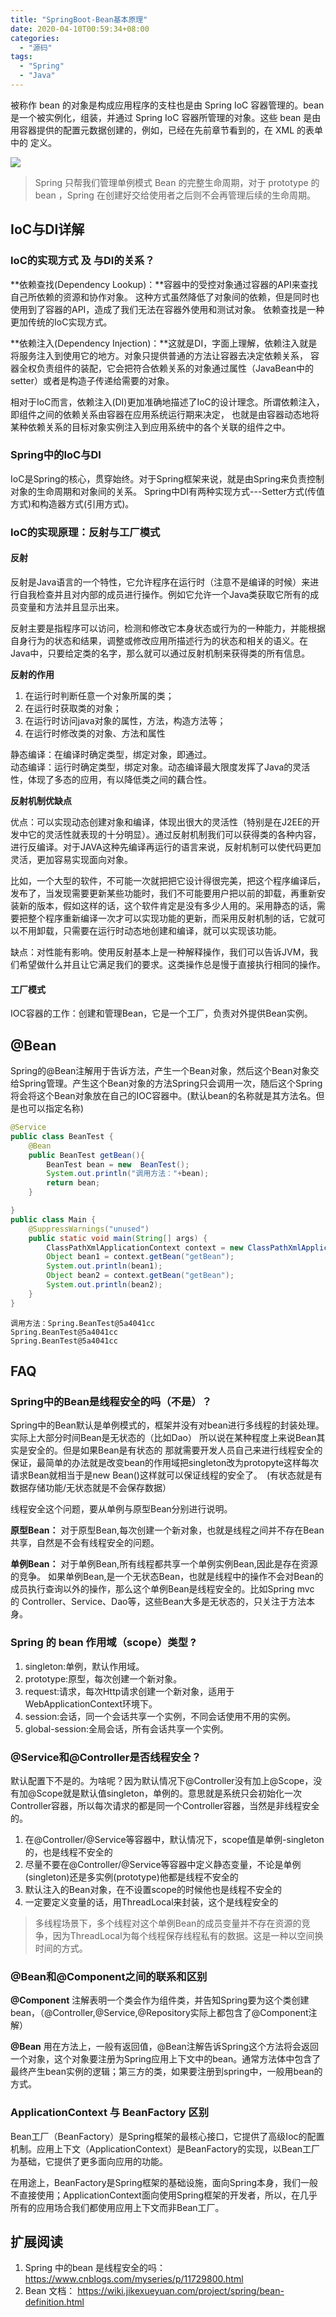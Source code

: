 ```yaml
---
title: "SpringBoot-Bean基本原理"
date: 2020-04-10T00:59:34+08:00
categories:
  - "源码"
tags:
  - "Spring"
  - "Java"
---
```


被称作 bean 的对象是构成应用程序的支柱也是由 Spring IoC 容器管理的。bean 是一个被实例化，组装，并通过 Spring IoC 容器所管理的对象。这些 bean 是由用容器提供的配置元数据创建的，例如，已经在先前章节看到的，在 XML 的表单中的 定义。

![](/media/2020/bean-lifecycle.png)

> Spring 只帮我们管理单例模式 Bean 的完整生命周期，对于 prototype 的 bean ，Spring 在创建好交给使用者之后则不会再管理后续的生命周期。

<!--more-->

## IoC与DI详解

### IoC的实现方式 及 与DI的关系？

**依赖查找(Dependency Lookup)：**容器中的受控对象通过容器的API来查找自己所依赖的资源和协作对象。
 这种方式虽然降低了对象间的依赖，但是同时也使用到了容器的API，造成了我们无法在容器外使用和测试对象。
   依赖查找是一种更加传统的IoC实现方式。

**依赖注入(Dependency Injection)：**这就是DI，字面上理解，依赖注入就是将服务注入到使用它的地方。对象只提供普通的方法让容器去决定依赖关系，
 容器全权负责组件的装配，它会把符合依赖关系的对象通过属性（JavaBean中的setter）或者是构造子传递给需要的对象。

相对于IoC而言，依赖注入(DI)更加准确地描述了IoC的设计理念。所谓依赖注入，即组件之间的依赖关系由容器在应用系统运行期来决定，
 也就是由容器动态地将某种依赖关系的目标对象实例注入到应用系统中的各个关联的组件之中。

### Spring中的IoC与DI

IoC是Spring的核心，贯穿始终。对于Spring框架来说，就是由Spring来负责控制对象的生命周期和对象间的关系。
   Spring中DI有两种实现方式---Setter方式(传值方式)和构造器方式(引用方式)。 
   
### IoC的实现原理：反射与工厂模式

#### 反射

反射是Java语言的一个特性，它允许程序在运行时（注意不是编译的时候）来进行自我检查并且对内部的成员进行操作。例如它允许一个Java类获取它所有的成员变量和方法并且显示出来。

反射主要是指程序可以访问，检测和修改它本身状态或行为的一种能力，并能根据自身行为的状态和结果，调整或修改应用所描述行为的状态和相关的语义。在Java中，只要给定类的名字，那么就可以通过反射机制来获得类的所有信息。

**反射的作用**

1. 在运行时判断任意一个对象所属的类；
2. 在运行时获取类的对象；
3. 在运行时访问java对象的属性，方法，构造方法等；
1. 在运行时修改类的对象、方法和属性

静态编译：在编译时确定类型，绑定对象，即通过。<br/>
动态编译：运行时确定类型，绑定对象。动态编译最大限度发挥了Java的灵活性，体现了多态的应用，有以降低类之间的藕合性。<br>

**反射机制优缺点**

优点：可以实现动态创建对象和编译，体现出很大的灵活性（特别是在J2EE的开发中它的灵活性就表现的十分明显）。通过反射机制我们可以获得类的各种内容，进行反编译。对于JAVA这种先编译再运行的语言来说，反射机制可以使代码更加灵活，更加容易实现面向对象。

比如，一个大型的软件，不可能一次就把把它设计得很完美，把这个程序编译后，发布了，当发现需要更新某些功能时，我们不可能要用户把以前的卸载，再重新安装新的版本，假如这样的话，这个软件肯定是没有多少人用的。采用静态的话，需要把整个程序重新编译一次才可以实现功能的更新，而采用反射机制的话，它就可以不用卸载，只需要在运行时动态地创建和编译，就可以实现该功能。

缺点：对性能有影响。使用反射基本上是一种解释操作，我们可以告诉JVM，我们希望做什么并且让它满足我们的要求。这类操作总是慢于直接执行相同的操作。

#### 工厂模式

IOC容器的工作：创建和管理Bean，它是一个工厂，负责对外提供Bean实例。

## @Bean

Spring的@Bean注解用于告诉方法，产生一个Bean对象，然后这个Bean对象交给Spring管理。产生这个Bean对象的方法Spring只会调用一次，随后这个Spring将会将这个Bean对象放在自己的IOC容器中。(默认bean的名称就是其方法名。但是也可以指定名称)

```Java
@Service
public class BeanTest {
    @Bean
    public BeanTest getBean(){
        BeanTest bean = new  BeanTest();
        System.out.println("调用方法："+bean);
        return bean;
    }

}
public class Main {
    @SuppressWarnings("unused")
    public static void main(String[] args) {
        ClassPathXmlApplicationContext context = new ClassPathXmlApplicationContext("application-context.xml");
        Object bean1 = context.getBean("getBean");
        System.out.println(bean1);
        Object bean2 = context.getBean("getBean");
        System.out.println(bean2);
    }
}
```
```text
调用方法：Spring.BeanTest@5a4041cc
Spring.BeanTest@5a4041cc
Spring.BeanTest@5a4041cc
```

## FAQ

### Spring中的Bean是线程安全的吗（不是）？

Spring中的Bean默认是单例模式的，框架并没有对bean进行多线程的封装处理。实际上大部分时间Bean是无状态的（比如Dao） 所以说在某种程度上来说Bean其实是安全的。但是如果Bean是有状态的 那就需要开发人员自己来进行线程安全的保证，最简单的办法就是改变bean的作用域把singleton改为protopyte这样每次请求Bean就相当于是new Bean()这样就可以保证线程的安全了。　(有状态就是有数据存储功能/无状态就是不会保存数据）

线程安全这个问题，要从单例与原型Bean分别进行说明。

**原型Bean：**
对于原型Bean,每次创建一个新对象，也就是线程之间并不存在Bean共享，自然是不会有线程安全的问题。

**单例Bean：**
对于单例Bean,所有线程都共享一个单例实例Bean,因此是存在资源的竞争。
如果单例Bean,是一个无状态Bean，也就是线程中的操作不会对Bean的成员执行查询以外的操作，那么这个单例Bean是线程安全的。比如Spring mvc 的 Controller、Service、Dao等，这些Bean大多是无状态的，只关注于方法本身。

### Spring 的 bean 作用域（scope）类型 ?

1. singleton:单例，默认作用域。
2. prototype:原型，每次创建一个新对象。
3. request:请求，每次Http请求创建一个新对象，适用于WebApplicationContext环境下。
4. session:会话，同一个会话共享一个实例，不同会话使用不用的实例。
5. global-session:全局会话，所有会话共享一个实例。

### @Service和@Controller是否线程安全？

默认配置下不是的。为啥呢？因为默认情况下@Controller没有加上@Scope，没有加@Scope就是默认值singleton，单例的。意思就是系统只会初始化一次Controller容器，所以每次请求的都是同一个Controller容器，当然是非线程安全的。

1. 在@Controller/@Service等容器中，默认情况下，scope值是单例-singleton的，也是线程不安全的
2. 尽量不要在@Controller/@Service等容器中定义静态变量，不论是单例(singleton)还是多实例(prototype)他都是线程不安全的
3. 默认注入的Bean对象，在不设置scope的时候他也是线程不安全的
4. 一定要定义变量的话，用ThreadLocal来封装，这个是线程安全的

> 多线程场景下，多个线程对这个单例Bean的成员变量并不存在资源的竞争，因为ThreadLocal为每个线程保存线程私有的数据。这是一种以空间换时间的方式。

### @Bean和@Component之间的联系和区别

**@Component**
注解表明一个类会作为组件类，并告知Spring要为这个类创建bean，（@Controller,@Service,@Repository实际上都包含了@Component注解）

**@Bean**
用在方法上，一般有返回值，@Bean注解告诉Spring这个方法将会返回一个对象，这个对象要注册为Spring应用上下文中的bean。通常方法体中包含了最终产生bean实例的逻辑；第三方的类，如果要注册到spring中，一般用bean的方式。

### ApplicationContext 与 BeanFactory 区别

Bean工厂（BeanFactory）是Spring框架的最核心接口，它提供了高级Ioc的配置机制。应用上下文（ApplicationContext）是BeanFactory的实现，以Bean工厂为基础，它提供了更多面向应用的功能。

在用途上，BeanFactory是Spring框架的基础设施，面向Spring本身，我们一般不直接使用；ApplicationContext面向使用Spring框架的开发者，所以，在几乎所有的应用场合我们都使用应用上下文而非Bean工厂。

## 扩展阅读

1. Spring 中的bean 是线程安全的吗： https://www.cnblogs.com/myseries/p/11729800.html
1. Bean 文档： https://wiki.jikexueyuan.com/project/spring/bean-definition.html
